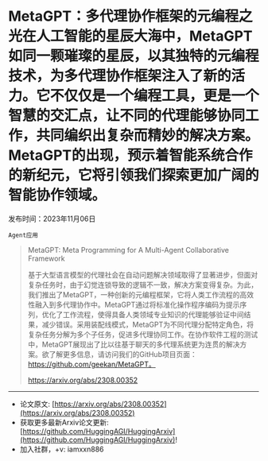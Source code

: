 # MetaGPT：多代理协作框架的元编程之光在人工智能的星辰大海中，MetaGPT如同一颗璀璨的星辰，以其独特的元编程技术，为多代理协作框架注入了新的活力。它不仅仅是一个编程工具，更是一个智慧的交汇点，让不同的代理能够协同工作，共同编织出复杂而精妙的解决方案。MetaGPT的出现，预示着智能系统合作的新纪元，它将引领我们探索更加广阔的智能协作领域。
发布时间：2023年11月06日

`Agent应用`
> MetaGPT: Meta Programming for A Multi-Agent Collaborative Framework
>
> 基于大型语言模型的代理社会在自动问题解决领域取得了显著进步，但面对复杂任务时，由于幻觉连锁导致的逻辑不一致，解决方案变得复杂。为此，我们推出了MetaGPT，一种创新的元编程框架，它将人类工作流程的高效性融入到多代理协作中。MetaGPT通过将标准化操作程序编码为提示序列，优化了工作流程，使得具备人类领域专业知识的代理能够验证中间结果，减少错误。采用装配线模式，MetaGPT为不同代理分配特定角色，将复杂任务分解为多个子任务，促进多代理协同工作。在协作软件工程的测试中，MetaGPT展现出了比以往基于聊天的多代理系统更为连贯的解决方案。欲了解更多信息，请访问我们的GitHub项目页面：https://github.com/geekan/MetaGPT。
>
> https://arxiv.org/abs/2308.00352


<hr />

- 论文原文: [https://arxiv.org/abs/2308.00352](https://arxiv.org/abs/2308.00352)
- 获取更多最新Arxiv论文更新: [https://github.com/HuggingAGI/HuggingArxiv](https://github.com/HuggingAGI/HuggingArxiv)!
- 加入社群，+v: iamxxn886